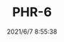 ﻿---
layout: post 
title: PHR-6
is_home: true
tags: PH S20
categories: wire-harness
overview: 
series: 
part_number: 0578-1
thumb_img: 
image: static/202106/578-20210607.jpg
date: 2021/6/7 8:55:38
---



